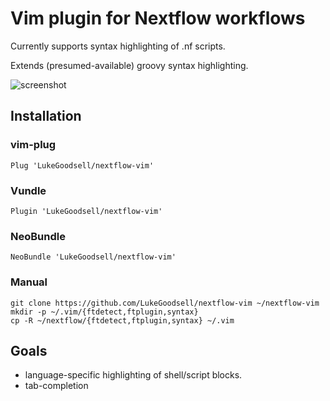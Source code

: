 # Vim plugin for Nextflow workflows

Currently supports syntax highlighting of .nf scripts.

Extends (presumed-available) groovy syntax highlighting.

![screenshot](images/screenshot.png)

## Installation

### vim-plug

    Plug 'LukeGoodsell/nextflow-vim'

### Vundle

    Plugin 'LukeGoodsell/nextflow-vim'

### NeoBundle

    NeoBundle 'LukeGoodsell/nextflow-vim'

### Manual

    git clone https://github.com/LukeGoodsell/nextflow-vim ~/nextflow-vim
    mkdir -p ~/.vim/{ftdetect,ftplugin,syntax}
    cp -R ~/nextflow/{ftdetect,ftplugin,syntax} ~/.vim

## Goals

* language-specific highlighting of shell/script blocks.
* tab-completion
